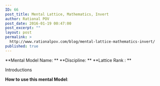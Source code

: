 ```yaml
---
ID: 66
post_title: Mental Lattice, Mathematics, Invert
author: Rational POV
post_date: 2016-01-19 00:47:00
post_excerpt: ""
layout: post
permalink: >
  http://www.rationalpov.com/blog/mental-lattice-mathematics-invert/
published: true
---
```

**Mental Model Name: ** **Discipline: ** **Lattice Rank : **

Introductions

****How to use this mental Model****: